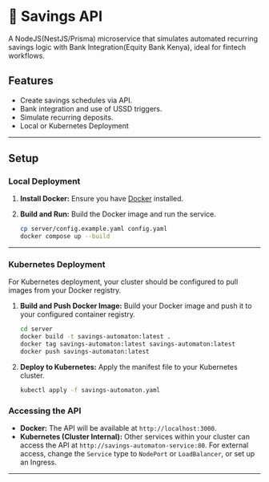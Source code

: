 # 💸 Savings API

A NodeJS(NestJS/Prisma) microservice that simulates automated recurring savings logic with Bank Integration(Equity Bank Kenya), ideal for fintech workflows.

## Features

* Create savings schedules via API.
* Bank integration and use of USSD triggers.
* Simulate recurring deposits.
* Local or Kubernetes Deployment

----

## Setup

### Local Deployment

1. **Install Docker:** Ensure you have [Docker](https://docs.docker.com/) installed.

2. **Build and Run:**
    Build the Docker image and run the service.

    ```bash
    cp server/config.example.yaml config.yaml
    docker compose up --build
    ```

-----

### Kubernetes Deployment

For Kubernetes deployment, your cluster should be configured to pull images from your Docker registry.

1. **Build and Push Docker Image:**
    Build your Docker image and push it to your configured container registry.

    ```bash
    cd server
    docker build -t savings-automaton:latest .
    docker tag savings-automaton:latest savings-automaton:latest
    docker push savings-automaton:latest
    ```

2. **Deploy to Kubernetes:**
    Apply the manifest file to your Kubernetes cluster.

    ```bash
    kubectl apply -f savings-automaton.yaml
    ```

### Accessing the API

* **Docker:** The API will be available at `http://localhost:3000`.
* **Kubernetes (Cluster Internal):** Other services within your cluster can access the API at `http://savings-automaton-service:80`. For external access, change the `Service` type to `NodePort` or `LoadBalancer`, or set up an Ingress.

-----
